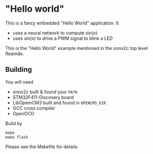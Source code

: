 "Hello world"
============

This is a fancy embedded "Hello World" application. It

 - uses a neural network to compute sin(x)
 - uses sin(x) to drive a PWM signal to blink a LED


This is the "Hello World" example mentioned in the
onnx2c top level Reamde.



Building
--------

You will need

 - onnx2c built & found your `PATH`
 - STM32F411-Discovery board
 - LibOpemCM3 built and found in `OPENCM3_DIR`
 - GCC cross compiler
 - OpenOCD

Build by

	make
	make flash

Please see the Makefile for details.

